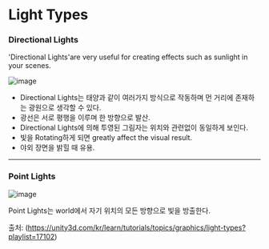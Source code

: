Light Types
===========
### Directional Lights
'Directional Lights'are very useful for creating effects such as sunlight in your scenes.

![image](https://user-images.githubusercontent.com/44865268/52350355-bea71900-2a6b-11e9-8be5-1285f0e6dc8c.png)

- Directional Lights는 태양과 같이 여러가지 방식으로 작동하며 먼 거리에 존재하는 광원으로 생각할 수 있다.
- 광선은 서로 평행을 이루며 한 방향으로 발산.
- Directional Lights에 의해 투영된 그림자는 위치와 관련없이 동일하게 보인다.
- 빛을 Rotating하게 되면 greatly affect the visual result. 
- 야외 장면을 밝힐 때 유용.

***
### Point Lights

![image](https://user-images.githubusercontent.com/44865268/52485597-969aef80-2bfc-11e9-807d-33da6a74493c.png)

Point Lights는 world에서 자기 위치의 모든 방향으로 빛을 방출한다.

출처: (https://unity3d.com/kr/learn/tutorials/topics/graphics/light-types?playlist=17102)
